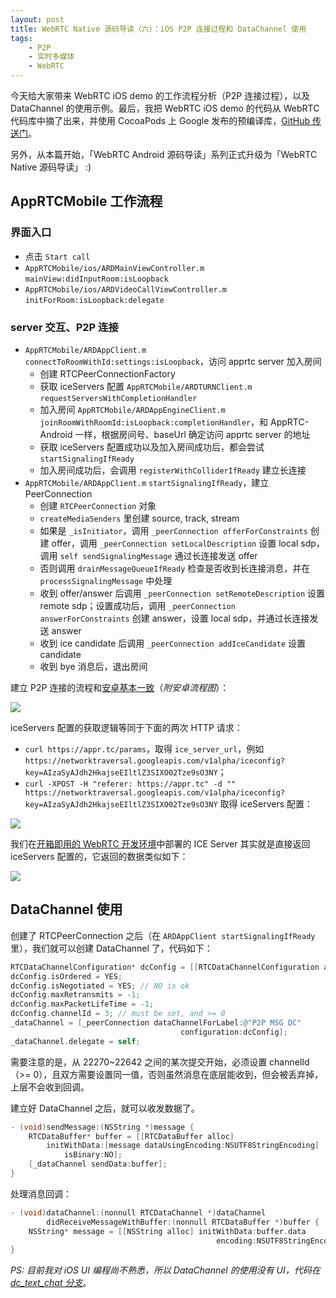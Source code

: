 ```yaml
---
layout: post
title: WebRTC Native 源码导读（六）：iOS P2P 连接过程和 DataChannel 使用
tags:
    - P2P
    - 实时多媒体
    - WebRTC
---
```


今天给大家带来 WebRTC iOS demo 的工作流程分析（P2P 连接过程），以及 DataChannel 的使用示例。最后，我把 WebRTC iOS demo 的代码从 WebRTC 代码库中摘了出来，并使用 CocoaPods 上 Google 发布的预编译库，[GitHub 传送门](https://github.com/Piasy/AppRTC-iOS)。

另外，从本篇开始，「WebRTC Android 源码导读」系列正式升级为「WebRTC Native 源码导读」 :)

## AppRTCMobile 工作流程

### 界面入口

+ 点击 `Start call`
+ `AppRTCMobile/ios/ARDMainViewController.m` `mainView:didInputRoom:isLoopback`
+ `AppRTCMobile/ios/ARDVideoCallViewController.m` `initForRoom:isLoopback:delegate`

### server 交互、P2P 连接

+ `AppRTCMobile/ARDAppClient.m` `connectToRoomWithId:settings:isLoopback`，访问 apprtc server 加入房间
  - 创建 RTCPeerConnectionFactory
  - 获取 iceServers 配置 `AppRTCMobile/ARDTURNClient.m` `requestServersWithCompletionHandler`
  - 加入房间 `AppRTCMobile/ARDAppEngineClient.m` `joinRoomWithRoomId:isLoopback:completionHandler`，和 AppRTC-Android 一样，根据房间号、baseUrl 确定访问 apprtc server 的地址
  - 获取 iceServers 配置成功以及加入房间成功后，都会尝试 `startSignalingIfReady`
  - 加入房间成功后，会调用 `registerWithColliderIfReady` 建立长连接
+ `AppRTCMobile/ARDAppClient.m` `startSignalingIfReady`，建立 PeerConnection
  - 创建 `RTCPeerConnection` 对象
  - `createMediaSenders` 里创建 source, track, stream
  - 如果是 `_isInitiator`，调用 `_peerConnection offerForConstraints` 创建 offer，调用 `_peerConnection setLocalDescription` 设置 local sdp，调用 `self sendSignalingMessage` 通过长连接发送 offer
  - 否则调用 `drainMessageQueueIfReady` 检查是否收到长连接消息，并在 `processSignalingMessage` 中处理
  - 收到 offer/answer 后调用 `_peerConnection setRemoteDescription` 设置 remote sdp；设置成功后，调用 `_peerConnection answerForConstraints` 创建 answer，设置 local sdp，并通过长连接发送 answer
  - 收到 ice candidate 后调用 `_peerConnection addIceCandidate` 设置 candidate
  - 收到 bye 消息后，退出房间

建立 P2P 连接的流程和[安卓基本一致](/2017/08/30/WebRTC-P2P-part1/#p2p-连接过程)（_附安卓流程图_）：

![](https://imgs.piasy.com/2017-08-16-p2p_connect_procedure2.jpg)

iceServers 配置的获取逻辑等同于下面的两次 HTTP 请求：

+ `curl https://appr.tc/params`，取得 `ice_server_url`，例如 `https://networktraversal.googleapis.com/v1alpha/iceconfig?key=AIzaSyAJdh2HkajseEIltlZ3SIXO02Tze9sO3NY`；
+ `curl -XPOST -H "referer: https://appr.tc" -d "" https://networktraversal.googleapis.com/v1alpha/iceconfig?key=AIzaSyAJdh2HkajseEIltlZ3SIXO02Tze9sO3NY` 取得 iceServers 配置：

![](https://imgs.piasy.com/2018-04-05-ice_request1.png)

我们在[开箱即用的 WebRTC 开发环境](/2017/06/17/out-of-the-box-webrtc-dev-env/#apprtc-server-部署简介)中部署的 ICE Server 其实就是直接返回 iceServers 配置的，它返回的数据类似如下：

![](https://imgs.piasy.com/2018-04-05-ice_request2.png)

## DataChannel 使用

创建了 RTCPeerConnection 之后（在 `ARDAppClient startSignalingIfReady` 里），我们就可以创建 DataChannel 了，代码如下：

~~~ objective-c
RTCDataChannelConfiguration* dcConfig = [[RTCDataChannelConfiguration alloc] init];
dcConfig.isOrdered = YES;
dcConfig.isNegotiated = YES; // NO is ok
dcConfig.maxRetransmits = -1;
dcConfig.maxPacketLifeTime = -1;
dcConfig.channelId = 3; // must be set, and >= 0
_dataChannel = [_peerConnection dataChannelForLabel:@"P2P MSG DC"
                                      configuration:dcConfig];
_dataChannel.delegate = self;
~~~

需要注意的是，从 22270~22642 之间的某次提交开始，必须设置 channelId（>= 0），且双方需要设置同一值，否则虽然消息在底层能收到，但会被丢弃掉，上层不会收到回调。

建立好 DataChannel 之后，就可以收发数据了。

~~~ objective-c
- (void)sendMessage:(NSString *)message {
    RTCDataBuffer* buffer = [[RTCDataBuffer alloc]
        initWithData:[message dataUsingEncoding:NSUTF8StringEncoding]
            isBinary:NO];
    [_dataChannel sendData:buffer];
}
~~~

处理消息回调：

~~~ objective-c
- (void)dataChannel:(nonnull RTCDataChannel *)dataChannel
        didReceiveMessageWithBuffer:(nonnull RTCDataBuffer *)buffer {
    NSString* message = [[NSString alloc] initWithData:buffer.data
                                              encoding:NSUTF8StringEncoding]
}
~~~

_PS: 目前我对 iOS UI 编程尚不熟悉，所以 DataChannel 的使用没有 UI，代码在 [dc_text_chat 分支](https://github.com/Piasy/AppRTC-iOS/tree/dc_text_chat)_。

